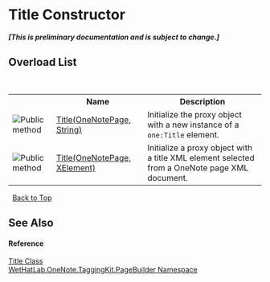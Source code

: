# Title Constructor 
 _**\[This is preliminary documentation and is subject to change.\]**_


## Overload List
&nbsp;<table><tr><th></th><th>Name</th><th>Description</th></tr><tr><td>![Public method](media/pubmethod.gif "Public method")</td><td><a href="155d0ee5-8398-9c15-c766-95b2b334d7ef.md">Title(OneNotePage, String)</a></td><td>
Initialize the proxy object with a new instance of a `one:Title` element.</td></tr><tr><td>![Public method](media/pubmethod.gif "Public method")</td><td><a href="7af667b4-4085-5c7d-1ad2-3ddade1a1475.md">Title(OneNotePage, XElement)</a></td><td>
Initialize a proxy object with a title XML element selected from a OneNote page XML document.</td></tr></table>&nbsp;
<a href="#title-constructor">Back to Top</a>

## See Also


#### Reference
<a href="7de06d85-c54d-db05-7f32-7732fb79b4ab.md">Title Class</a><br /><a href="56352230-71f2-f4b7-63a8-983965663af5.md">WetHatLab.OneNote.TaggingKit.PageBuilder Namespace</a><br />